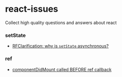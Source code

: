 # react-issues
Collect high quality questions and answers about react
### setState
+ [RFClarification: why is `setState` asynchronous?](https://github.com/facebook/react/issues/11527)
### ref
+ [componentDidMount called BEFORE ref callback](https://stackoverflow.com/questions/44074747/componentdidmount-called-before-ref-callback/50019873#50019873)
